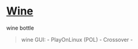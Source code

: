 [Wine](https://winehq.org)
==========================



wine bottle




> wine GUI:
    - PlayOnLinux (POL)
    - Crossover
    - 